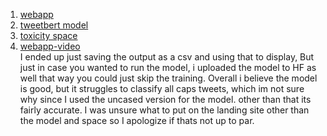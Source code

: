 1. [webapp](https://sites.google.com/view/tweetbert/home)
2. [tweetbert model](https://huggingface.co/thotranexe/tweetbert?text=I+like+you.+I+love+you)
3. [toxicity space](https://huggingface.co/spaces/thotranexe/toxicity)
4. [webapp-video](https://youtu.be/z2WCLvrLguk) <br>
  I ended up just saving the output as a csv and using that to display, But just in case you wanted to run the model, i uploaded the model to HF as well that way you could just skip the training.
Overall i believe the model is good, but it struggles to classify all caps tweets, which im not sure why since I used the uncased version for the model. other than that its fairly accurate. I was unsure what to put on the landing site other than the model and space so I apologize if thats not up to par.
